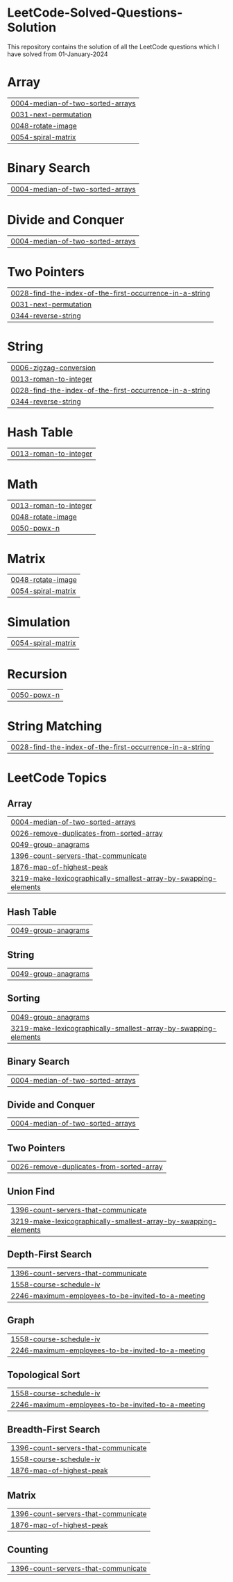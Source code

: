 # LeetCode-Solved-Questions-Solution
This repository contains the solution of all the LeetCode questions which I have solved from 01-January-2024


# Array
|  |
| ------- |
| [0004-median-of-two-sorted-arrays](https://github.com/LumixJet/LeetCode-Solved-Questions-Solution/tree/master/0004-median-of-two-sorted-arrays) |
| [0031-next-permutation](https://github.com/LumixJet/LeetCode-Solved-Questions-Solution/tree/master/0031-next-permutation) |
| [0048-rotate-image](https://github.com/LumixJet/LeetCode-Solved-Questions-Solution/tree/master/0048-rotate-image) |
| [0054-spiral-matrix](https://github.com/LumixJet/LeetCode-Solved-Questions-Solution/tree/master/0054-spiral-matrix) |
# Binary Search
|  |
| ------- |
| [0004-median-of-two-sorted-arrays](https://github.com/LumixJet/LeetCode-Solved-Questions-Solution/tree/master/0004-median-of-two-sorted-arrays) |
# Divide and Conquer
|  |
| ------- |
| [0004-median-of-two-sorted-arrays](https://github.com/LumixJet/LeetCode-Solved-Questions-Solution/tree/master/0004-median-of-two-sorted-arrays) |
# Two Pointers
|  |
| ------- |
| [0028-find-the-index-of-the-first-occurrence-in-a-string](https://github.com/LumixJet/LeetCode-Solved-Questions-Solution/tree/master/0028-find-the-index-of-the-first-occurrence-in-a-string) |
| [0031-next-permutation](https://github.com/LumixJet/LeetCode-Solved-Questions-Solution/tree/master/0031-next-permutation) |
| [0344-reverse-string](https://github.com/LumixJet/LeetCode-Solved-Questions-Solution/tree/master/0344-reverse-string) |
# String
|  |
| ------- |
| [0006-zigzag-conversion](https://github.com/LumixJet/LeetCode-Solved-Questions-Solution/tree/master/0006-zigzag-conversion) |
| [0013-roman-to-integer](https://github.com/LumixJet/LeetCode-Solved-Questions-Solution/tree/master/0013-roman-to-integer) |
| [0028-find-the-index-of-the-first-occurrence-in-a-string](https://github.com/LumixJet/LeetCode-Solved-Questions-Solution/tree/master/0028-find-the-index-of-the-first-occurrence-in-a-string) |
| [0344-reverse-string](https://github.com/LumixJet/LeetCode-Solved-Questions-Solution/tree/master/0344-reverse-string) |
# Hash Table
|  |
| ------- |
| [0013-roman-to-integer](https://github.com/LumixJet/LeetCode-Solved-Questions-Solution/tree/master/0013-roman-to-integer) |
# Math
|  |
| ------- |
| [0013-roman-to-integer](https://github.com/LumixJet/LeetCode-Solved-Questions-Solution/tree/master/0013-roman-to-integer) |
| [0048-rotate-image](https://github.com/LumixJet/LeetCode-Solved-Questions-Solution/tree/master/0048-rotate-image) |
| [0050-powx-n](https://github.com/LumixJet/LeetCode-Solved-Questions-Solution/tree/master/0050-powx-n) |
# Matrix
|  |
| ------- |
| [0048-rotate-image](https://github.com/LumixJet/LeetCode-Solved-Questions-Solution/tree/master/0048-rotate-image) |
| [0054-spiral-matrix](https://github.com/LumixJet/LeetCode-Solved-Questions-Solution/tree/master/0054-spiral-matrix) |
# Simulation
|  |
| ------- |
| [0054-spiral-matrix](https://github.com/LumixJet/LeetCode-Solved-Questions-Solution/tree/master/0054-spiral-matrix) |
# Recursion
|  |
| ------- |
| [0050-powx-n](https://github.com/LumixJet/LeetCode-Solved-Questions-Solution/tree/master/0050-powx-n) |
# String Matching
|  |
| ------- |
| [0028-find-the-index-of-the-first-occurrence-in-a-string](https://github.com/LumixJet/LeetCode-Solved-Questions-Solution/tree/master/0028-find-the-index-of-the-first-occurrence-in-a-string) |
<!---LeetCode Topics Start-->
# LeetCode Topics
## Array
|  |
| ------- |
| [0004-median-of-two-sorted-arrays](https://github.com/LumixJet/LeetCode-Solved-Questions-Solution/tree/master/0004-median-of-two-sorted-arrays) |
| [0026-remove-duplicates-from-sorted-array](https://github.com/LumixJet/LeetCode-Solved-Questions-Solution/tree/master/0026-remove-duplicates-from-sorted-array) |
| [0049-group-anagrams](https://github.com/LumixJet/LeetCode-Solved-Questions-Solution/tree/master/0049-group-anagrams) |
| [1396-count-servers-that-communicate](https://github.com/LumixJet/LeetCode-Solved-Questions-Solution/tree/master/1396-count-servers-that-communicate) |
| [1876-map-of-highest-peak](https://github.com/LumixJet/LeetCode-Solved-Questions-Solution/tree/master/1876-map-of-highest-peak) |
| [3219-make-lexicographically-smallest-array-by-swapping-elements](https://github.com/LumixJet/LeetCode-Solved-Questions-Solution/tree/master/3219-make-lexicographically-smallest-array-by-swapping-elements) |
## Hash Table
|  |
| ------- |
| [0049-group-anagrams](https://github.com/LumixJet/LeetCode-Solved-Questions-Solution/tree/master/0049-group-anagrams) |
## String
|  |
| ------- |
| [0049-group-anagrams](https://github.com/LumixJet/LeetCode-Solved-Questions-Solution/tree/master/0049-group-anagrams) |
## Sorting
|  |
| ------- |
| [0049-group-anagrams](https://github.com/LumixJet/LeetCode-Solved-Questions-Solution/tree/master/0049-group-anagrams) |
| [3219-make-lexicographically-smallest-array-by-swapping-elements](https://github.com/LumixJet/LeetCode-Solved-Questions-Solution/tree/master/3219-make-lexicographically-smallest-array-by-swapping-elements) |
## Binary Search
|  |
| ------- |
| [0004-median-of-two-sorted-arrays](https://github.com/LumixJet/LeetCode-Solved-Questions-Solution/tree/master/0004-median-of-two-sorted-arrays) |
## Divide and Conquer
|  |
| ------- |
| [0004-median-of-two-sorted-arrays](https://github.com/LumixJet/LeetCode-Solved-Questions-Solution/tree/master/0004-median-of-two-sorted-arrays) |
## Two Pointers
|  |
| ------- |
| [0026-remove-duplicates-from-sorted-array](https://github.com/LumixJet/LeetCode-Solved-Questions-Solution/tree/master/0026-remove-duplicates-from-sorted-array) |
## Union Find
|  |
| ------- |
| [1396-count-servers-that-communicate](https://github.com/LumixJet/LeetCode-Solved-Questions-Solution/tree/master/1396-count-servers-that-communicate) |
| [3219-make-lexicographically-smallest-array-by-swapping-elements](https://github.com/LumixJet/LeetCode-Solved-Questions-Solution/tree/master/3219-make-lexicographically-smallest-array-by-swapping-elements) |
## Depth-First Search
|  |
| ------- |
| [1396-count-servers-that-communicate](https://github.com/LumixJet/LeetCode-Solved-Questions-Solution/tree/master/1396-count-servers-that-communicate) |
| [1558-course-schedule-iv](https://github.com/LumixJet/LeetCode-Solved-Questions-Solution/tree/master/1558-course-schedule-iv) |
| [2246-maximum-employees-to-be-invited-to-a-meeting](https://github.com/LumixJet/LeetCode-Solved-Questions-Solution/tree/master/2246-maximum-employees-to-be-invited-to-a-meeting) |
## Graph
|  |
| ------- |
| [1558-course-schedule-iv](https://github.com/LumixJet/LeetCode-Solved-Questions-Solution/tree/master/1558-course-schedule-iv) |
| [2246-maximum-employees-to-be-invited-to-a-meeting](https://github.com/LumixJet/LeetCode-Solved-Questions-Solution/tree/master/2246-maximum-employees-to-be-invited-to-a-meeting) |
## Topological Sort
|  |
| ------- |
| [1558-course-schedule-iv](https://github.com/LumixJet/LeetCode-Solved-Questions-Solution/tree/master/1558-course-schedule-iv) |
| [2246-maximum-employees-to-be-invited-to-a-meeting](https://github.com/LumixJet/LeetCode-Solved-Questions-Solution/tree/master/2246-maximum-employees-to-be-invited-to-a-meeting) |
## Breadth-First Search
|  |
| ------- |
| [1396-count-servers-that-communicate](https://github.com/LumixJet/LeetCode-Solved-Questions-Solution/tree/master/1396-count-servers-that-communicate) |
| [1558-course-schedule-iv](https://github.com/LumixJet/LeetCode-Solved-Questions-Solution/tree/master/1558-course-schedule-iv) |
| [1876-map-of-highest-peak](https://github.com/LumixJet/LeetCode-Solved-Questions-Solution/tree/master/1876-map-of-highest-peak) |
## Matrix
|  |
| ------- |
| [1396-count-servers-that-communicate](https://github.com/LumixJet/LeetCode-Solved-Questions-Solution/tree/master/1396-count-servers-that-communicate) |
| [1876-map-of-highest-peak](https://github.com/LumixJet/LeetCode-Solved-Questions-Solution/tree/master/1876-map-of-highest-peak) |
## Counting
|  |
| ------- |
| [1396-count-servers-that-communicate](https://github.com/LumixJet/LeetCode-Solved-Questions-Solution/tree/master/1396-count-servers-that-communicate) |
<!---LeetCode Topics End-->